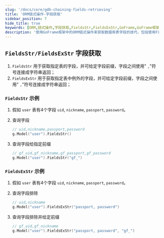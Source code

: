 ```yaml
---
slug: '/docs/core/gdb-chaining-fields-retrieving'
title: 'ORM链式操作-字段获取'
sidebar_position: 7
hide_title: true
keywords: [ORM,链式操作,字段获取,FieldsStr,FieldsExStr,GoFrame,GoFrame框架,数据库字段,字段前缀,字段排除]
description: '使用GoFrame框架中的ORM链式操作来获取数据库表字段的技巧，包括使用FieldsStr和FieldsExStr方法获取指定表的字段及排除字段的用法，支持字段前缀自定义，提升开发效率和代码可读性。'
---
```


## `FieldsStr/FieldsExStr` 字段获取

1. `FieldsStr` 用于获取指定表的字段，并可给定字段前缀，字段之间使用" `,`"符号连接成字符串返回；
2. `FieldsExStr` 用于获取指定表中例外的字段，并可给定字段前缀，字段之间使用" `,`"符号连接成字符串返回；

### `FieldsStr` 示例

1. 假如 `user` 表有4个字段 `uid`, `nickname`, `passport`, `password`。
2. 查询字段
    ```go
    // uid,nickname,passport,password
    g.Model("user").FieldsStr()
    ```

3. 查询字段给指定前缀
    ```go
    // gf_uid,gf_nickname,gf_passport,gf_password
    g.Model("user").FieldsStr("gf_")
    ```


### `FieldsExStr` 示例

1. 假如 `user` 表有4个字段 `uid`, `nickname`, `passport`, `password`。
2. 查询字段排除
    ```go
    // uid,nickname
    g.Model("user").FieldsExStr("passport, password")
    ```

3. 查询字段排除并给定前缀
    ```go
    // gf_uid,gf_nickname
    g.Model("user").FieldsExStr("passport, password", "gf_")
    ```